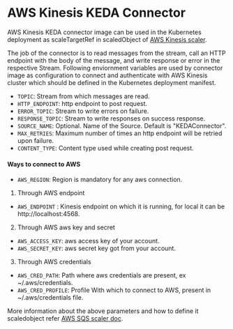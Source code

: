 # AWS Kinesis KEDA Connector

AWS Kinesis KEDA connector image can be used in the Kubernetes deployment as scaleTargetRef in scaledObject of [AWS Kinesis scaler](https://keda.sh/docs/1.5/scalers/aws-kinesis/).

The job of the connector is to read messages from the stream, call an HTTP endpoint with the body of the message, and write response or error in the respective Stream. Following enviornment variables are used by connector image as configuration to connect and authenticate with AWS Kinesis cluster which should be defined in the Kubernetes deployment manifest.

- `TOPIC`: Stream from which messages are read.
- `HTTP_ENDPOINT`: http endpoint to post request.
- `ERROR_TOPIC`: Stream to write errors on failure.
- `RESPONSE_TOPIC`: Stream to write responses on success response.
- `SOURCE_NAME`: Optional. Name of the Source. Default is "KEDAConnector".
- `MAX_RETRIES`: Maximum number of times an http endpoint will be retried upon failure.
- `CONTENT_TYPE`: Content type used while creating post request.

#### Ways to connect to AWS
- `AWS_REGION`: Region is mandatory for any aws connection.
  
1) Through AWS endpoint  
- `AWS_ENDPOINT` : Kinesis endpoint on which it is running, for local it can be http://localhost:4568.  

2) Through AWS aws key and secret
- `AWS_ACCESS_KEY`: aws access key of your account.
- `AWS_SECRET_KEY`: aws secret key got from your account.  

3) Through AWS credentials
- `AWS_CRED_PATH`: Path where aws credentials are present, ex ~/.aws/credentials.
- `AWS_CRED_PROFILE`: Profile With which to connect to AWS, present in  ~/.aws/credentials file.


More information about the above parameters and how to define it scaledobject refer [AWS SQS scaler doc](https://keda.sh/docs/1.5/scalers/aws-sqs/).

